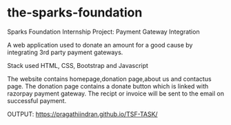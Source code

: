 # the-sparks-foundation
Sparks Foundation Internship Project: Payment Gateway Integration

A web application used to donate an amount for a good cause by integrating 3rd party payment gateways.

Stack used
HTML, CSS, Bootstrap and Javascript

The website contains homepage,donation page,about us and contactus page.
The donation page contains a donate button which is linked with razorpay payment gateway. The recipt or 
invoice will be sent to the email on successful payment.

OUTPUT: https://pragathiindran.github.io/TSF-TASK/ 
